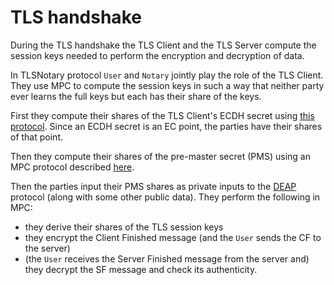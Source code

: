 # TLS handshake

During the TLS handshake the TLS Client and the TLS Server compute the session keys needed to perform the encryption and decryption of data.

In TLSNotary protocol `User` and `Notary` jointly play the role of the TLS Client. They use MPC to compute the session keys in such a way that neither party ever learns the full keys but each has their share of the keys.


First they compute their shares of the TLS Client's ECDH secret using [this protocol](key_exchange.md). Since an ECDH secret is an EC point, the parties have their shares of that point.

Then they compute their shares of the pre-master secret (PMS) using an MPC protocol described [here](./ectf.md).

Then the parties input their PMS shares as private inputs to the [DEAP](deap.md) protocol (along with some other public data). They perform the following in MPC: 

- they derive their shares of the TLS session keys
- they encrypt the Client Finished message (and the `User` sends the CF to the server)
- (the `User` receives the Server Finished message from the server and) they decrypt the SF message and check its authenticity.